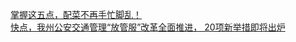   
[掌握这五点，配菜不再手忙脚乱！](http://www.dianyue.me/archives/127/yv76ze5k82lpiscw/)  
[快点，我州公安交通管理“放管服”改革全面推进， 20项新举措即将出炉](http://www.dianyue.me/archives/469/axc8ryu828fd1zda/)